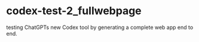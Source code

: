 # codex-test-2_fullwebpage
testing ChatGPTs new Codex tool by generating a complete web app end to end.
